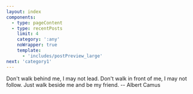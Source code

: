 ```yaml
---
layout: index
components:
  - type: pageContent
  - type: recentPosts
    limit: 4
    category: ':any'
    noWrapper: true
    template:
      - 'includes/postPreview_large'
next: 'category1'
---
```


Don't walk behind me, I may not lead. Don't walk in front of me, I may not follow. Just walk beside me and be my friend.
-- Albert Camus
